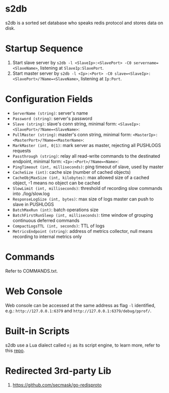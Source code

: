# s2db
s2db is a sorted set database who speaks redis protocol and stores data on disk.

# Startup Sequence
1. Start slave server by `s2db -l <SlaveIp>:<SlavePort> -C0 servername=<SlaveName>`, listening at `SlaveIp:SlavePort`.
2. Start master server by `s2db -l <Ip>:<Port> -C0 slave=<SlaveIp>:<SlavePort>/?Name=<SlaveName>`, listening at `Ip:Port`.

# Configuration Fields
- `ServerName (string)`: server's name
- `Password (string)`: server's password
- `Slave (string)`: slave's conn string, minimal form: `<SlaveIp>:<SlavePort>/?Name=<SlaveName>`:
- `PullMaster (string)`: master's conn string, minimal form: `<MasterIp>:<MasterPort>/?Name=<MasterName>`:
- `MarkMaster (int, 0|1)`: mark server as master, rejecting all PUSHLOGS requests
- `Passthrough (string)`: relay all read-write commands to the destinated endpoint, minimal form: `<Ip>:<Port>/?Name=<Name>`:
- `PingTimeout (int, milliseconds)`: ping timeout of slave, used by master
- `CacheSize (int)`: cache size (number of cached objects)
- `CacheObjMaxSize (int, kilobytes)`: max allowed size of a cached object, -1 means no object can be cached
- `SlowLimit (int, milliseconds)`: threshold of recording slow commands into ./log/slow.log
- `ResponseLogSize (int, bytes)`: max size of logs master can push to slave in PUSHLOGS
- `BatchMaxRun (int)`: batch operations size
- `BatchFirstRunSleep (int, milliseconds)`: time window of grouping continuous deferred commands 
- `CompactLogsTTL (int, seconds)`: TTL of logs
- `MetricsEndpoint (string)`: address of metrics collector, null means recording to internal metrics only

# Commands
Refer to COMMANDS.txt.

# Web Console
Web console can be accessed at the same address as flag `-l` identified, e.g.: `http://127.0.0.1:6379` and `http://127.0.0.1:6379/debug/pprof/`.

# Built-in Scripts
s2db use a Lua dialect called `nj` as its script engine, to learn more, refer to this [repo](https://github.com/coyove/nj).

# Redirected 3rd-party Lib
1. https://github.com/secmask/go-redisproto
